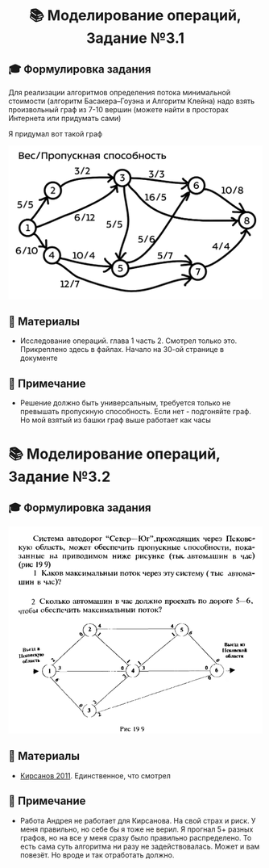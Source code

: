 <div class="myWrapper" align="center" markdown="1">

# :books: Моделирование операций, Задание №3.1

</div>

## :mortar_board: Формулировка задания

Для реализации алгоритмов определения потока минимальной стоимости (алгоритм Басакера–Гоуэна и Алгоритм Клейна) надо взять произвольный граф из 7-10 вершин (можете найти в просторах Интернета или придумать сами)

Я придумал вот такой граф

![Граф для первого задания](readme-files/graph-1.png)

## :ocean: Материалы

 - Исследование операций. глава 1 часть 2. Смотрел только это. Прикреплено здесь в файлах. Начало на 30-ой странице в документе

## :bookmark: Примечание

- Решение должно быть универсальным, требуется только не превышать пропускную способность. Если нет - подгоняйте граф. Но мой взятый из башки граф выше работает как часы

# :books: Моделирование операций, Задание №3.2

</div>

## :mortar_board: Формулировка задания

![Граф для первого задания](readme-files/graph-2.png)

## :ocean: Материалы

 - [Кирсанов 2011](https://www.youtube.com/watch?v=yUFnDj4NH6c). Единственное, что смотрел

## :bookmark: Примечание

- Работа Андрея не работает для Кирсанова. На свой страх и риск. У меня правильно, но себе бы я тоже не верил. Я прогнал 5+ разных графов, но на все у меня сразу было правильно распределено. То есть сама суть алгоритма ни разу не задействовалась. Может и вам повезёт. Но вроде и так отработать должно.